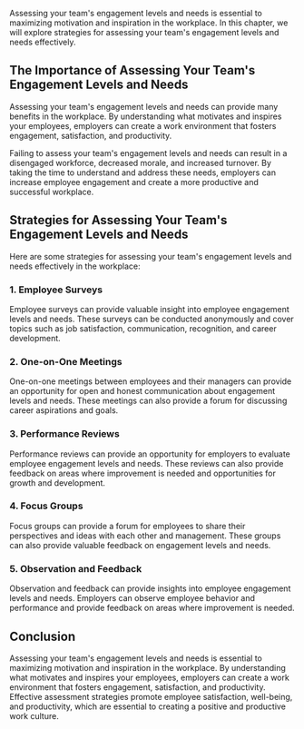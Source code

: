 
Assessing your team's engagement levels and needs is essential to maximizing motivation and inspiration in the workplace. In this chapter, we will explore strategies for assessing your team's engagement levels and needs effectively.

The Importance of Assessing Your Team's Engagement Levels and Needs
-------------------------------------------------------------------

Assessing your team's engagement levels and needs can provide many benefits in the workplace. By understanding what motivates and inspires your employees, employers can create a work environment that fosters engagement, satisfaction, and productivity.

Failing to assess your team's engagement levels and needs can result in a disengaged workforce, decreased morale, and increased turnover. By taking the time to understand and address these needs, employers can increase employee engagement and create a more productive and successful workplace.

Strategies for Assessing Your Team's Engagement Levels and Needs
----------------------------------------------------------------

Here are some strategies for assessing your team's engagement levels and needs effectively in the workplace:

### 1. Employee Surveys

Employee surveys can provide valuable insight into employee engagement levels and needs. These surveys can be conducted anonymously and cover topics such as job satisfaction, communication, recognition, and career development.

### 2. One-on-One Meetings

One-on-one meetings between employees and their managers can provide an opportunity for open and honest communication about engagement levels and needs. These meetings can also provide a forum for discussing career aspirations and goals.

### 3. Performance Reviews

Performance reviews can provide an opportunity for employers to evaluate employee engagement levels and needs. These reviews can also provide feedback on areas where improvement is needed and opportunities for growth and development.

### 4. Focus Groups

Focus groups can provide a forum for employees to share their perspectives and ideas with each other and management. These groups can also provide valuable feedback on engagement levels and needs.

### 5. Observation and Feedback

Observation and feedback can provide insights into employee engagement levels and needs. Employers can observe employee behavior and performance and provide feedback on areas where improvement is needed.

Conclusion
----------

Assessing your team's engagement levels and needs is essential to maximizing motivation and inspiration in the workplace. By understanding what motivates and inspires your employees, employers can create a work environment that fosters engagement, satisfaction, and productivity. Effective assessment strategies promote employee satisfaction, well-being, and productivity, which are essential to creating a positive and productive work culture.
